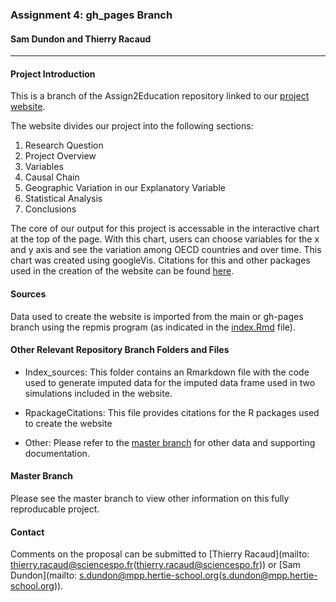 ### Assignment 4: gh_pages Branch

#### Sam Dundon and Thierry Racaud
* * * 
#### Project Introduction
This is a branch of the Assign2Education repository linked to our [project website](http://samdund.github.io/Assign2Education/).

The website divides our project into the following sections:

1. Research Question  
2. Project Overview
3. Variables
4. Causal Chain  
5. Geographic Variation in our Explanatory Variable
6. Statistical Analysis
7. Conclusions  

The core of our output for this project is accessable in the interactive chart at the top of the page.  With this chart, users can choose variables for the x and y axis and see the variation among OECD countries and over time.  This chart was created using googleVis.  Citations for this and other packages used in the creation of the website can be found [here](https://raw.githubusercontent.com/SamDund/Assign2Education/gh-pages/RpackageCitations.bib).  


#### Sources  
Data used to create the website is imported from the main or gh-pages branch using the repmis program (as indicated in the [index.Rmd](https://github.com/SamDund/Assign2Education/blob/gh-pages/index.Rmd) file).  


#### Other Relevant Repository Branch Folders and Files  


- Index_sources: This folder contains an Rmarkdown file with the code used to generate imputed data for the imputed data frame used in two simulations included in the website. 

- RpackageCitations: This file provides citations for the R packages used to create the website

- Other: Please refer to the [master branch](https://github.com/SamDund/Assign2Education/tree/master) for other data and supporting documentation.  


#### Master Branch  
Please see the master branch to view other information on this fully reproducable project.  


#### Contact
Comments on the proposal can be submitted to [Thierry Racaud](mailto: thierry.racaud@sciencespo.fr(thierry.racaud@sciencespo.fr)) or [Sam Dundon](mailto: s.dundon@mpp.hertie-school.org(s.dundon@mpp.hertie-school.org)).
